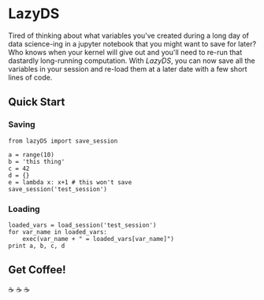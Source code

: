 # LazyDS


Tired of thinking about what variables you've created during a long day of data science-ing in a jupyter notebook that you might want to save for later? Who knows when your kernel will give out and you'll need to re-run that dastardly long-running computation. With *LazyDS*, you can now save all the variables in your session and re-load them at a later date with a few short lines of code.

## Quick Start

### Saving

```
from lazyDS import save_session

a = range(10)
b = 'this thing'
c = 42
d = {}
e = lambda x: x+1 # this won't save
save_session('test_session')
```

### Loading

```
loaded_vars = load_session('test_session')
for var_name in loaded_vars:
    exec(var_name + " = loaded_vars[var_name]")
print a, b, c, d
```

## Get Coffee!

:coffee: :coffee: :coffee:

